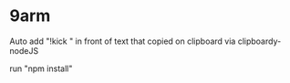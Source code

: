 # 9arm

Auto add "!kick " in front of text that copied on clipboard via clipboardy-nodeJS

run "npm install"
